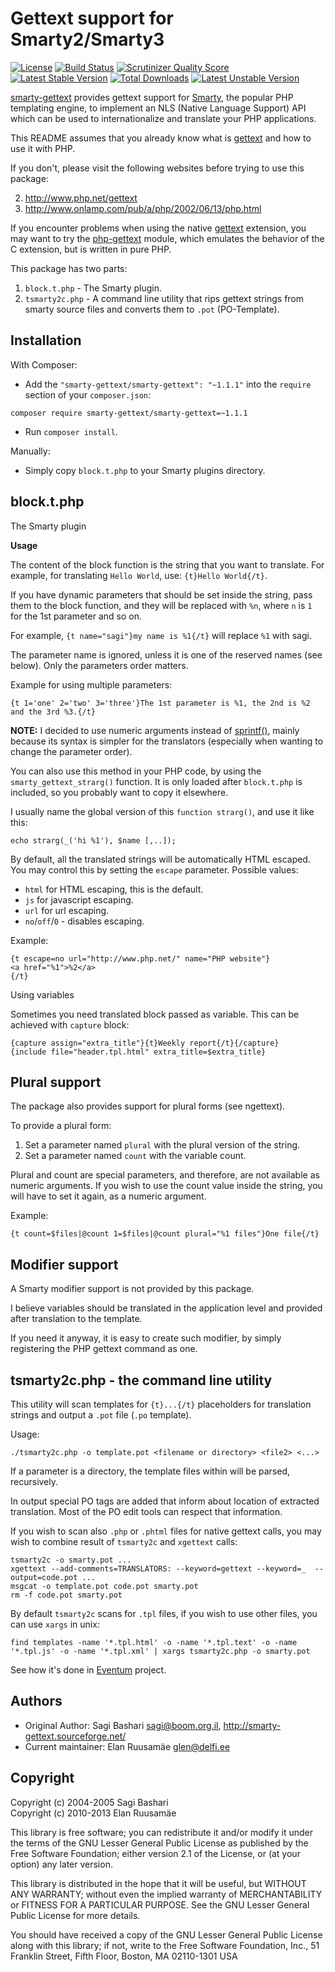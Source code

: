 **Gettext support for Smarty2/Smarty3**
=======================================

[![License](https://poser.pugx.org/smarty-gettext/smarty-gettext/license.png)](https://packagist.org/packages/smarty-gettext/smarty-gettext)
[![Build Status](https://travis-ci.org/smarty-gettext/smarty-gettext.png?branch=master)](http://travis-ci.org/smarty-gettext/smarty-gettext)
[![Scrutinizer Quality Score](https://scrutinizer-ci.com/g/smarty-gettext/smarty-gettext/badges/quality-score.png?s=bd7a2c6199136bdf056ceb095d93602cc28d5d73)](https://scrutinizer-ci.com/g/smarty-gettext/smarty-gettext/)
[![Latest Stable Version](https://poser.pugx.org/smarty-gettext/smarty-gettext/v/stable.png)](https://packagist.org/packages/smarty-gettext/smarty-gettext)
[![Total Downloads](https://poser.pugx.org/smarty-gettext/smarty-gettext/downloads.png)](https://packagist.org/packages/smarty-gettext/smarty-gettext)
[![Latest Unstable Version](https://poser.pugx.org/smarty-gettext/smarty-gettext/v/unstable.png)](https://packagist.org/packages/smarty-gettext/smarty-gettext) 

[smarty-gettext][1] provides gettext support for [Smarty][2], the popular PHP templating engine, to implement an NLS (Native Language Support) API which can be used to internationalize and translate your PHP applications.

This README assumes that you already know what is [gettext][3] and how to
use it with PHP.

If you don't, please visit the following websites before trying to
use this package:

 2. http://www.php.net/gettext
 3. http://www.onlamp.com/pub/a/php/2002/06/13/php.html

If you encounter problems when using the native [gettext][4] extension,
you may want to try the [php-gettext][5] module, which emulates the behavior
of the C extension, but is written in pure PHP.

This package has two parts:

  1. `block.t.php`   - The Smarty plugin.
  2. `tsmarty2c.php` - A command line utility that rips gettext strings
                     from smarty source files and converts them to `.pot` (PO-Template).

**Installation**
----------------

With Composer:

- Add the `"smarty-gettext/smarty-gettext": "~1.1.1"` into the `require` section of your `composer.json`:
```
composer require smarty-gettext/smarty-gettext=~1.1.1
```
- Run `composer install`.

Manually:

- Simply copy `block.t.php` to your Smarty plugins directory.


**block.t.php**
---------------

The Smarty plugin


**Usage**

The content of the block function is the string that you want to translate.
For example, for translating `Hello World`, use: `{t}Hello World{/t}`.

If you have dynamic parameters that should be set inside the string,
pass them to the block function, and they will be replaced with `%n`,
where `n` is `1` for the 1st parameter and so on.

For example, `{t name="sagi"}my name is %1{/t}` will replace `%1` with sagi.

The parameter name is ignored, unless it is one of the reserved
names (see below). Only the parameters order matters.

Example for using multiple parameters:

    {t 1='one' 2='two' 3='three'}The 1st parameter is %1, the 2nd is %2 and the 3rd %3.{/t}

**NOTE:** I decided to use numeric arguments instead of [sprintf()][6],
mainly because its syntax is simpler for the translators
(especially when wanting to change the parameter order).

You can also use this method in your PHP code, by using the
`smarty_gettext_strarg()` function. It is only loaded after `block.t.php` is
included, so you probably want to copy it elsewhere.

I usually name the global version of this `function strarg()`, and use it like this:

    echo strarg(_('hi %1'), $name [,..]);

By default, all the translated strings will be automatically HTML escaped.
You may control this by setting the `escape` parameter. Possible values:

  - `html` for HTML escaping, this is the default.
  - `js` for javascript escaping.
  - `url` for url escaping.
  - `no`/`off`/`0` - disables escaping.

Example:

    {t escape=no url="http://www.php.net/" name="PHP website"}
    <a href="%1">%2</a>
    {/t}

Using variables

Sometimes you need translated block passed as variable. This can be achieved with `capture` block:

    {capture assign="extra_title"}{t}Weekly report{/t}{/capture}
    {include file="header.tpl.html" extra_title=$extra_title}


Plural support
--------------

The package also provides support for plural forms (see ngettext).

To provide a plural form:

  1. Set a parameter named `plural` with the plural version of the string.
  2. Set a parameter named `count` with the variable count.

Plural and count are special parameters, and therefore, are not available
as numeric arguments. If you wish to use the count value inside the string,
you will have to set it again, as a numeric argument.

Example:

    {t count=$files|@count 1=$files|@count plural="%1 files"}One file{/t}

Modifier support
----------------

A Smarty modifier support is not provided by this package.

I believe variables should be translated in the application level
and provided after translation to the template.

If you need it anyway, it is easy to create such modifier, by simply
registering the PHP gettext command as one.

**tsmarty2c.php - the command line utility**
--------------------------------------------

This utility will scan templates for `{t}...{/t}` placeholders for translation strings
and output a `.pot` file (`.po` template).

Usage:

    ./tsmarty2c.php -o template.pot <filename or directory> <file2> <...>

If a parameter is a directory, the template files within will
be parsed, recursively.

In output special PO tags are added that inform about location of extracted translation. Most of the PO edit tools can respect that information.

If you wish to scan also `.php` or `.phtml` files for native gettext calls, you may wish to combine result of `tsmarty2c` and `xgettext` calls:

```
tsmarty2c -o smarty.pot ...
xgettext --add-comments=TRANSLATORS: --keyword=gettext --keyword=_  --output=code.pot ...
msgcat -o template.pot code.pot smarty.pot
rm -f code.pot smarty.pot
```

By default `tsmarty2c` scans for `.tpl` files, if you wish to use other files, you can use `xargs` in unix:

```
find templates -name '*.tpl.html' -o -name '*.tpl.text' -o -name '*.tpl.js' -o -name '*.tpl.xml' | xargs tsmarty2c.php -o smarty.pot
```

See how it's done in [Eventum](https://github.com/eventum/eventum/blob/master/localization/Makefile) project.

**Authors**
-----------

 - Original Author: Sagi Bashari <sagi@boom.org.il>, http://smarty-gettext.sourceforge.net/
 - Current maintainer: Elan Ruusamäe <glen@delfi.ee>

**Copyright**
-------------

Copyright (c) 2004-2005 Sagi Bashari <br>
Copyright (c) 2010-2013 Elan Ruusamäe

This library is free software; you can redistribute it and/or
modify it under the terms of the GNU Lesser General Public
License as published by the Free Software Foundation; either
version 2.1 of the License, or (at your option) any later version.

This library is distributed in the hope that it will be useful,
but WITHOUT ANY WARRANTY; without even the implied warranty of
MERCHANTABILITY or FITNESS FOR A PARTICULAR PURPOSE.  See the GNU
Lesser General Public License for more details.

You should have received a copy of the GNU Lesser General Public
License along with this library; if not, write to the Free Software
Foundation, Inc., 51 Franklin Street, Fifth Floor, Boston, MA  02110-1301  USA

  [1]: https://github.com/smarty-gettext/smarty-gettext
  [2]: http://www.smarty.net/
  [3]: https://www.gnu.org/software/gettext/
  [4]: http://php.net/manual/en/book.gettext.php
  [5]: https://launchpad.net/php-gettext/
  [6]: http://php.net/manual/en/function.sprintf.php
